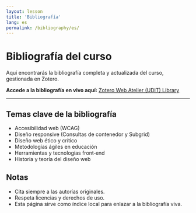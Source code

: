```yaml
---
layout: lesson
title: 'Bibliografía'
lang: es
permalink: /bibliography/es/
---
```


# Bibliografía del curso

Aquí encontrarás la bibliografía completa y actualizada del curso, gestionada en Zotero.

**Accede a la bibliografía en vivo aquí:**
[Zotero Web Atelier (UDIT) Library](https://www.zotero.org/groups/5649080/ruvebal-web/library)

---

## Temas clave de la bibliografía

- Accesibilidad web (WCAG)
- Diseño responsive (Consultas de contenedor y Subgrid)
- Diseño web ético y crítico
- Metodologías ágiles en educación
- Herramientas y tecnologías front‑end
- Historia y teoría del diseño web

## Notas

- Cita siempre a las autorías originales.
- Respeta licencias y derechos de uso.
- Esta página sirve como índice local para enlazar a la bibliografía viva.

